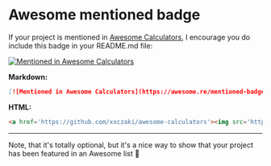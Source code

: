 # Awesome mentioned badge

If your project is mentioned in [Awesome Calculators](https://github.com/xxczaki/awesome-calculators), I encourage you do include this badge in your README.md file:

[![Mentioned in Awesome Calculators](https://awesome.re/mentioned-badge.svg)](https://github.com/xxczaki/awesome-calculators)

**Markdown:**
```md
[![Mentioned in Awesome Calculators](https://awesome.re/mentioned-badge.svg)](https://github.com/xxczaki/awesome-calculators)
```
**HTML:**
```html
<a href='https://github.com/xxczaki/awesome-calculators'><img src='https://awesome.re/mentioned-badge.svg' alt='Mentioned in Awesome Calculators'/></a>
```
---
Note, that it's totally optional, but it's a nice way to show that your project has been featured in an Awesome list :unicorn:

